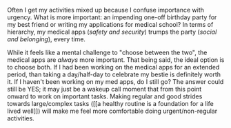 Often I get my activities mixed up because I confuse importance with urgency. What is more important: an impending one-off birthday party for my best friend or writing my applications for medical school? In terms of hierarchy, my medical apps (*safety and security*) trumps the party (*social and belonging*), every time. 

While it feels like a mental challenge to "choose between the two", the medical apps are *always* more important. That being said, the ideal option is to choose both. If I had been working on the medical apps for an extended period, than taking a day/half-day to celebrate my bestie is definitely worth it. 
	If I haven't been working on my med apps, do I still go? The answer could still be YES; it may just be a wakeup call moment that from this point onward to work on important tasks.
	Making regular and good strides towards large/complex tasks ([[a healthy routine is a foundation for a life lived well]]) will make me feel more comfortable doing urgent/non-regular activities.